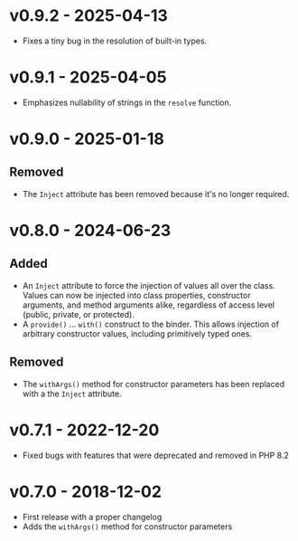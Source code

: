 v0.9.2 - 2025-04-13
===================
- Fixes a tiny bug in the resolution of built-in types.

v0.9.1 - 2025-04-05
===================
- Emphasizes nullability of strings in the `resolve` function.

v0.9.0 - 2025-01-18
===================
Removed
-------
- The `Inject` attribute has been removed because it's no longer required.

v0.8.0 - 2024-06-23
===================
Added
-----
- An `Inject` attribute to force the injection of values all over the class. Values can now be injected into class properties, constructor arguments, and method arguments alike, regardless of access level (public, private, or protected).
- A `provide()` ... `with()` construct to the binder. This allows injection of arbitrary constructor values, including primitively typed ones.

Removed
-------
- The `withArgs()` method for constructor parameters has been replaced with a the `Inject` attribute.

v0.7.1 - 2022-12-20
===================
- Fixed bugs with features that were deprecated and removed in PHP 8.2

v0.7.0 - 2018-12-02
===================
- First release with a proper changelog
- Adds the `withArgs()` method for constructor parameters
